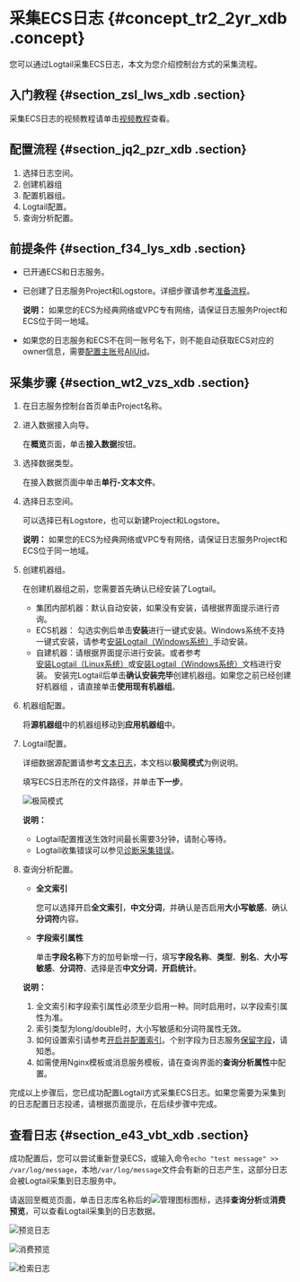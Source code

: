 # 采集ECS日志 {#concept_tr2_2yr_xdb .concept}

您可以通过Logtail采集ECS日志，本文为您介绍控制台方式的采集流程。

## 入门教程 {#section_zsl_lws_xdb .section}

采集ECS日志的视频教程请单击[视频教程](http://cloud.video.taobao.com/play/u/2450842572/p/1/e/6/t/1/56329486.mp4)查看。

## 配置流程 {#section_jq2_pzr_xdb .section}

1.  选择日志空间。
2.  创建机器组
3.  配置机器组。
4.  Logtail配置。
5.  查询分析配置。

## 前提条件 {#section_f34_lys_xdb .section}

-   已开通ECS和日志服务。
-   已创建了日志服务Project和Logstore。详细步骤请参考[准备流程](../../../../cn.zh-CN/准备工作/准备流程.md)。

    **说明：** 如果您的ECS为经典网络或VPC专有网络，请保证日志服务Project和ECS位于同一地域。

-   如果您的日志服务和ECS不在同一账号名下，则不能自动获取ECS对应的owner信息，需要[配置主账号AliUid](../../../../cn.zh-CN/数据采集/Logtail采集/机器组/配置主账号AliUid.md)。

## 采集步骤 {#section_wt2_vzs_xdb .section}

1.  在日志服务控制台首页单击Project名称。
2.  进入数据接入向导。

    在**概览**页面，单击**接入数据**按钮。

3.  选择数据类型。

    在接入数据页面中单击**单行-文本文件**。

4.  选择日志空间。

    可以选择已有Logstore，也可以新建Project和Logstore。

    **说明：** 如果您的ECS为经典网络或VPC专有网络，请保证日志服务Project和ECS位于同一地域。

5.  创建机器组。

    在创建机器组之前，您需要首先确认已经安装了Logtail。

    -   集团内部机器：默认自动安装，如果没有安装，请根据界面提示进行咨询。
    -   ECS机器： 勾选实例后单击**安装**进行一键式安装。Windows系统不支持一键式安装，请参考[安装Logtail（Windows系统）](../../../../cn.zh-CN/数据采集/Logtail采集/安装/安装Logtail（Windows系统）.md)手动安装。
    -   自建机器：请根据界面提示进行安装。或者参考[安装Logtail（Linux系统）](../../../../cn.zh-CN/数据采集/Logtail采集/安装/安装Logtail（Linux系统）.md#)或[安装Logtail（Windows系统）](../../../../cn.zh-CN/数据采集/Logtail采集/安装/安装Logtail（Windows系统）.md#)文档进行安装。
    安装完Logtail后单击**确认安装完毕**创建机器组。如果您之前已经创建好机器组 ，请直接单击**使用现有机器组**。

6.  机器组配置。

    将**源机器组**中的机器组移动到**应用机器组**中。

7.  Logtail配置。

    详细数据源配置请参考[文本日志](../../../../cn.zh-CN/数据采集/Logtail采集/文本日志/采集文本日志.md)，本文档以**极简模式**为例说明。

    填写ECS日志所在的文件路径，并单击**下一步**。

    ![极简模式](images/3873_zh-CN.png "极简模式")

    **说明：** 

    -   Logtail配置推送生效时间最长需要3分钟，请耐心等待。
    -   Logtail收集错误可以参见[诊断采集错误](../../../../cn.zh-CN/常见问题/日志采集/诊断采集错误.md)。
8.  查询分析配置。

    -   **全文索引** 

        您可以选择开启**全文索引**，**中文分词**，并确认是否启用**大小写敏感**、确认**分词符**内容。

    -   **字段索引属性** 

        单击**字段名称**下方的加号新增一行，填写**字段名称**、**类型**、**别名**、**大小写敏感**、**分词符**、选择是否**中文分词**，**开启统计**。

    **说明：** 

    1.  全文索引和字段索引属性必须至少启用一种。同时启用时，以字段索引属性为准。
    2.  索引类型为long/double时，大小写敏感和分词符属性无效。
    3.  如何设置索引请参考[开启并配置索引](../../../../cn.zh-CN/查询与分析/开启并配置索引.md)。个别字段为日志服务[保留字段](../../../../cn.zh-CN/产品简介/限制说明/保留字段.md)，请知悉。
    4.  如需使用Nginx模板或消息服务模板，请在查询界面的**查询分析属性**中配置。

完成以上步骤后，您已成功配置Logtail方式采集ECS日志。如果您需要为采集到的日志配置日志投递，请根据页面提示，在后续步骤中完成。

## 查看日志 {#section_e43_vbt_xdb .section}

成功配置后，您可以尝试重新登录ECS，或输入命令`echo "test message" >> /var/log/message`，本地`/var/log/message`文件会有新的日志产生，这部分日志会被Logtail采集到日志服务中。

请返回至概览页面，单击日志库名称后的![管理图标](http://static-aliyun-doc.oss-cn-hangzhou.aliyuncs.com/assets/img/13018/156499006452166_zh-CN.png)图标，选择**查询分析**或**消费预览**，可以查看Logtail采集到的日志数据。

![预览日志](images/3876_zh-CN.png "日志查看方式")

![消费预览](images/3877_zh-CN.png "预览日志")

![检索日志](images/3878_zh-CN.png "检索日志")

